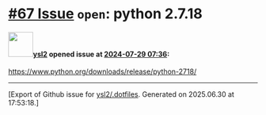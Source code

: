 # [\#67 Issue](https://github.com/ysl2/.dotfiles/issues/67) `open`: python 2.7.18

#### <img src="https://avatars.githubusercontent.com/u/39717545?u=3a56d7b47e1688f70c83e440ba0835f8d24c43e3&v=4" width="50">[ysl2](https://github.com/ysl2) opened issue at [2024-07-29 07:36](https://github.com/ysl2/.dotfiles/issues/67):

https://www.python.org/downloads/release/python-2718/




-------------------------------------------------------------------------------



[Export of Github issue for [ysl2/.dotfiles](https://github.com/ysl2/.dotfiles). Generated on 2025.06.30 at 17:53:18.]
